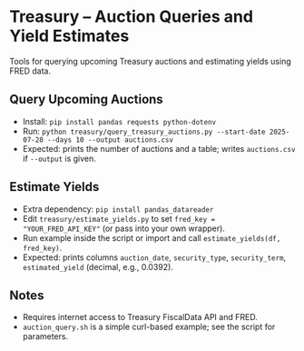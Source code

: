 # Treasury – Auction Queries and Yield Estimates

Tools for querying upcoming Treasury auctions and estimating yields using FRED data.

## Query Upcoming Auctions
- Install: `pip install pandas requests python-dotenv`
- Run: `python treasury/query_treasury_auctions.py --start-date 2025-07-28 --days 10 --output auctions.csv`
- Expected: prints the number of auctions and a table; writes `auctions.csv` if `--output` is given.

## Estimate Yields
- Extra dependency: `pip install pandas_datareader`
- Edit `treasury/estimate_yields.py` to set `fred_key = "YOUR_FRED_API_KEY"` (or pass into your own wrapper).
- Run example inside the script or import and call `estimate_yields(df, fred_key)`.
- Expected: prints columns `auction_date`, `security_type`, `security_term`, `estimated_yield` (decimal, e.g., 0.0392).

## Notes
- Requires internet access to Treasury FiscalData API and FRED.
- `auction_query.sh` is a simple curl-based example; see the script for parameters.

